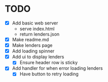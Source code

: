 # TODO

- [x] Add basic web server
  - serve index.html
  - return lenders.json
- [x] Make readme.md
- [x] Make lenders page
- [x] Add loading spinner
- [x] Add ui to display lenders
  - [x] Ensure header row is sticky
- [x] Add handler for when error loading lenders
  - [x] Have button to retry loading
